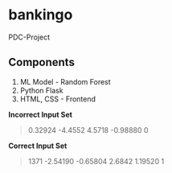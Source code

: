 # bankingo
PDC-Project

## Components
1. ML Model - Random Forest
2. Python Flask
3. HTML, CSS - Frontend

**Incorrect Input Set**
> 0.32924	-4.4552	4.5718	-0.98880	0

**Correct Input Set**
> 1371	-2.54190	-0.65804	2.6842	1.19520	1
